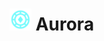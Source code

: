 # <img src="https://github.com/HeartOfIrons/Aurora/blob/main/Assets/Aurora.png" width="35" height="35"> Aurora
